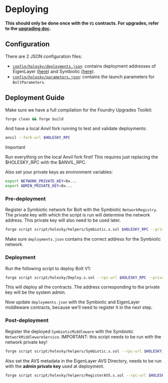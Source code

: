 # Deploying

**This should only be done once with the `V1` contracts. For upgrades, refer to the [upgrading doc](./upgrading.md).**

## Configuration

There are 2 JSON configuration files:
- [`config/holesky/deployments.json`](../config/holesky/deployments.json): contains deployment addresses of EigenLayer ([here](https://github.com/Layr-Labs/eigenlayer-contracts/blob/dev/README.md#deployments)) and Symbiotic ([here](https://docs.symbiotic.fi/deployments)). 
- [`config/holesky/parameters.json`](../config/holesky/parameters.json): contains the launch parameters for `BoltParameters`.



## Deployment Guide
Make sure we have a full compilation for the Foundry Upgrades Toolkit:
```bash
forge clean && forge build
```

And have a local Anvil fork running to test and validate deployments:

```bash
anvil --fork-url $HOLESKY_RPC
```

> [!IMPORTANT]  
> Run everything on the local Anvil fork first! This requires just replacing the $HOLESKY_RPC with the $ANVIL_RPC.

Also set your private keys as environment variables:

```bash
export NETWORK_PRIVATE_KEY=0x...
export ADMIN_PRIVATE_KEY=0x...
```

### Pre-deployment

Register a Symbiotic network for Bolt with the Symbiotic `NetworkRegistry`. The private key with which the script is run will determine the network address. This private key will also need to be used later.

```bash
forge script script/holesky/helpers/Symbiotic.s.sol $HOLESKY_RPC --private-key $NETWORK_PRIVATE_KEY --broadcast -vvvv --sig "run(string memory arg)" registerNetwork
```

Make sure `deployments.json` contains the correct address for the Symbiotic network.

### Deployment

Run the following script to deploy Bolt V1:
```bash
forge script script/holesky/Deploy.s.sol --rpc-url $HOLESKY_RPC --private-key $ADMIN_PRIVATE_KEY --broadcast -vvvv
```

This will deploy all the contracts. The address corresponding to the private key will be the system admin.

Now update `deployments.json` with the Symbiotic and EigenLayer middleware contracts, because we'll need to register it
in the next step.

### Post-deployment

Register the deployed `SymbioticMiddleware` with the Symbiotic `NetworkMiddlewareService`. IMPORTANT: this script needs
to be run with the network private key!

```bash
forge script script/holesky/helpers/Symbiotic.s.sol --rpc-url $HOLESKY_RPC --private-key $NETWORK_PRIVATE_KEY --broadcast -vvvv --sig "run(string memory arg)" registerMiddleware
```

Also set the AVS metadata in the EigenLayer AVS Directory, needs to be run with the **admin private key** used at deployment.

```bash
forge script script/holesky/helpers/RegisterAVS.s.sol --rpc-url $HOLESKY_RPC --private-key $ADMIN_PRIVATE_KEY --broadcast -vvvv 
```

